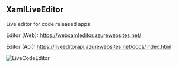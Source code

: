 ## XamlLiveEditor

Live editor for code released apps

Editor (Web):
https://webxamleditor.azurewebsites.net/

Editor (Api):
https://liveeditorapi.azurewebsites.net/docs/index.html

![LiveCodeEditor](https://user-images.githubusercontent.com/19656249/185028242-ac9d1554-cf6f-428c-b339-c8d9de6e0ace.gif)
